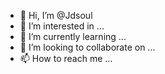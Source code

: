 - 👋 Hi, I’m @Jdsoul
- 👀 I’m interested in ...
- 🌱 I’m currently learning ...
- 💞️ I’m looking to collaborate on ...
- 📫 How to reach me ...

<!---
Jdsoul/Jdsoul is a ✨ special ✨ repository because its `README.md` (this file) appears on your GitHub profile.
You can click the Preview link to take a look at your changes.
--->
